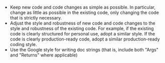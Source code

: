 * Keep new code and code changes as simple as possible. In particular, change as little as possible in the existing code, only changing the code that is strictly necessary.
* Adjust the style and robustness of new code and code changes to the style and robustness of the existing code. For example, if the existing code is clearly structured for personal use, adopt a similar style. If the code is clearly production-ready code, adopt a similar production-ready coding style.
* Use the Google style for writing doc strings (that is, include both "Args" and "Returns" where applicable)